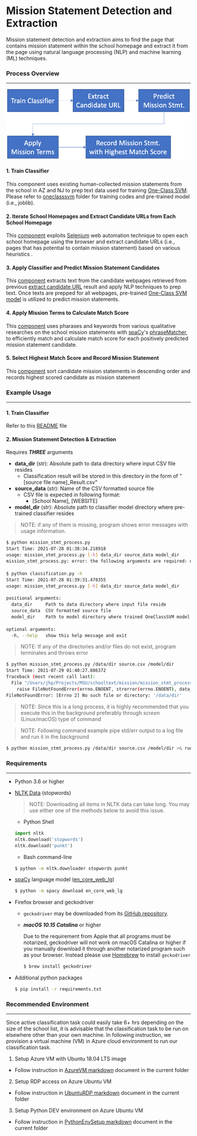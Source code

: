 # Mission Statement Detection and Extraction

Mission statement detection and extraction aims to find the page that contains mission statement within the school homepage and extract it from the page using natural language processing (NLP) and machine learning (ML) techniques.  

### Process Overview

------

![Process Overview](images/proc_overview.png)

#### 1. Train Classifier

This component uses existing human-collected mission statements from the school in AZ and NJ to prep text data used for training [One-Class SVM](https://scikit-learn.org/stable/modules/generated/sklearn.svm.OneClassSVM.html). Please refer to [oneclasssvm](oneclasssvm/README.md) folder for training codes and pre-trained model (i.e., joblib).

#### 2. Iterate School Homepages and Extract Candidate URLs from Each School Homepage

This [component](https://gitlab.msu.edu/adsdatascience/schooltext/-/blob/master/mission/candidate_urls.py) exploits [Selenium](https://selenium-python.readthedocs.io/) web automation technique to open each school homepage using the browser and extract candidate URLs (i.e., pages that has potential to contain mission statement) based on various heuristics .

#### 3. Apply Classifier and Predict Mission Statement Candidates

This [component](https://gitlab.msu.edu/adsdatascience/schooltext/-/blob/master/mission/predict_mission_stmt.py) extracts text from the candidate webpages retrieved from previous [extract candidate URL](https://gitlab.msu.edu/adsdatascience/schooltext/-/blob/master/mission/candidate_urls.py) result and apply NLP techniques to prep text. Once texts are prepped for all webpages, pre-trained [One-Class SVM model](https://scikit-learn.org/stable/modules/generated/sklearn.svm.OneClassSVM.html) is utilized to predict mission statements.

#### 4. Apply Mission Terms to Calculate Match Score

This [component](https://gitlab.msu.edu/adsdatascience/schooltext/-/blob/master/mission/check_mission_terms.py) uses pharases and keywords from various qualitative researches on the school mission statements with [spaCy](https://spacy.io/)'s [phraseMatcher](https://spacy.io/api/phrasematcher), to efficiently match and calculate match score for each positively predicted mission statement candidate.

#### 5. Select Highest Match Score and Record Mission Statement

This [component](https://gitlab.msu.edu/adsdatascience/schooltext/-/blob/master/mission/mission_stmt_process.py) sort candidate mission statements in descending order and records highest scored candidate as mission statement

### Example Usage

------

#### 1. Train Classifier

Refer to this [README](https://gitlab.msu.edu/adsdatascience/schooltext/-/blob/master/mission/oneclasssvm/README.md) file

#### 2. Mission Statement Detection & Extraction

Requires ***THREE*** arguments

- **data_dir** (str): Absolute path to data directory where input CSV file resides
  - Classification result will be stored in this directory in the form of "[source file name]_Result.csv"
- **source_data** (str): Name of the CSV formatted source file
  - CSV file is expected in following format:
    - [School Name], [WEBSITE]
- **model_dir** (str): Absolute path to classifier model directory where pre-trained classifier resides

> NOTE: if any of them is missing, program shows error messages with usage information.

```bash
$ python mission_stmt_process.py
Start Time: 2021-07-28 01:38:34.218918
usage: mission_stmt_process.py [-h] data_dir source_data model_dir
mission_stmt_process.py: error: the following arguments are required: data_dir, source_data, model_dir

$ python classification.py -h
Start Time: 2021-07-28 01:39:31.478355
usage: mission_stmt_process.py [-h] data_dir source_data model_dir

positional arguments:
  data_dir     Path to data directory where input file reside
  source_data  CSV formatted source file
  model_dir    Path to model directory where trained OneClassSVM model reside

optional arguments:
  -h, --help   show this help message and exit
```

> NOTE: If any of the directories and/or files do not exist, program terminates and throws error

```bash
$ python mission_stmt_process.py /data/dir source.csv /model/dir
Start Time: 2021-07-29 01:40:27.886372
Traceback (most recent call last):
  File "/Users/jhp/Projects/MSU/schooltext/mission/mission_stmt_process.py", line 31, in <module>
    raise FileNotFoundError(errno.ENOENT, strerror(errno.ENOENT), data_dir)
FileNotFoundError: [Errno 2] No such file or directory: '/data/dir'
```

> NOTE: Since this is a long process, it is highly recommended that you execute this in the background preferably through *screen* (Linux/macOS) type of command

> NOTE: Following command example pipe std/err output to a log file and run it in the background

```bash
$ python mission_stmt_process.py /data/dir source.csv /model/dir >& run.log &
```

### Requirements

------

- Python 3.6 or higher

- [NLTK Data](https://www.nltk.org/data.html) (stopwords)

  > NOTE: Downloading all items in NLTK data can take long. You may use either one of the methods below to avoid this issue.

  - Python Shell

  ```python
  import nltk
  nltk.download('stopwords')
  nltk.download('punkt')
  ```

  - Bash command-line

  ```bash
  $ python -m nltk.downloader stopwords punkt
  ```

- [spaCy](https://spacy.io/) language model ([en_core_web_lg](https://spacy.io/models/en#en_core_web_lg))

  ```bash
  $ python -m spacy download en_core_web_lg
  ```

- Firefox browser and geckodriver

  - `geckodriver` may be downloaded from its [GitHub repository](https://github.com/mozilla/geckodriver/releases).

  - ***macOS 10.15 Catalina*** or higher

    Due to the requirement from Apple that all programs must be notarized, geckodriver will not work on macOS Catalina or higher if you manually download it through another notarized program such as your browser. Instead please use [Homebrew](https://brew.sh/) to install `geckodriver`

    ```bash
    $ brew install geckodriver
    ```

- Additional python packages

  ```bash
  $ pip install -r requirements.txt
  ```

### Recommended Environment

------

Since active classification task could easily take 6+ hrs depending on the size of the school list, it is advisable that the classification task to be run on elsewhere other than your own machine. In following instruction, we provision a virtual machine (VM) in Azure cloud environment to run our classification task.

1. Setup Azure VM with Ubuntu 18.04 LTS image

- Follow instruction in [AzureVM markdown](AzureVM.md) document in the current folder

2. Setup RDP access on Azure Ubuntu VM

- Follow instruction in [UbuntuRDP markdown](UbuntuRDP.md) document in the current folder

3. Setup Python DEV environment on Azure Ubuntu VM

- Follow instruction in [PythonEnvSetup markdown](PythonEnvSetup.md) document in the current folder

